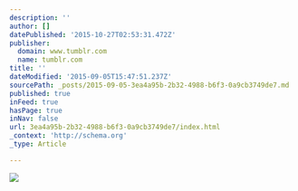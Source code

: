 ```yaml
---
description: ''
author: []
datePublished: '2015-10-27T02:53:31.472Z'
publisher:
  domain: www.tumblr.com
  name: tumblr.com
title: ''
dateModified: '2015-09-05T15:47:51.237Z'
sourcePath: _posts/2015-09-05-3ea4a95b-2b32-4988-b6f3-0a9cb3749de7.md
published: true
inFeed: true
hasPage: true
inNav: false
url: 3ea4a95b-2b32-4988-b6f3-0a9cb3749de7/index.html
_context: 'http://schema.org'
_type: Article

---
```

![](https://41.media.tumblr.com/c68f21f08dede4a43cdcea8a6fe2d7aa/tumblr_nt3agfaNHu1rvh342o1_500.jpg)